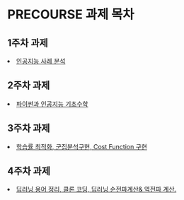 # PRECOURSE 과제 목차

## 1주차 과제
<li><a href="https://github.com/LeeSangMin96/Assignment/blob/master/1%EC%A3%BC%EC%B0%A8_%EA%B3%BC%EC%A0%9C.ipynb">
  인공지능 사례 분석</a></li>

## 2주차 과제
<li><a href="https://github.com/LeeSangMin96/Assignment/blob/master/2%E1%84%8C%E1%85%AE%E1%84%8E%E1%85%A1%E1%84%80%E1%85%AA%E1%84%8C%E1%85%A6.ipynb">
  파이썬과 인공지능 기초수학</a></li>
  
## 3주차 과제
<li><a href="https://github.com/LeeSangMin96/Assignment/blob/master/3%EC%A3%BC%EC%B0%A8_%EA%B3%BC%EC%A0%9C.ipynb">
  학습률 최적화, 군집분석구현, Cost Function 구현</a></li>

## 4주차 과제
<li><a href="https://github.com/LeeSangMin96/Assignment/blob/master/4%EC%A3%BC%EC%B0%A8_%EA%B3%BC%EC%A0%9C.ipynb">
  딥러닝 용어 정리, 클론 코딩, 딥러닝 순전파계산& 역전파 계산. 
